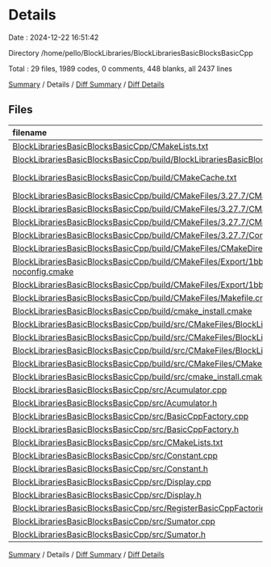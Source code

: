# Details

Date : 2024-12-22 16:51:42

Directory /home/pello/BlockLibraries/BlockLibrariesBasicBlocksBasicCpp

Total : 29 files,  1989 codes, 0 comments, 448 blanks, all 2437 lines

[Summary](results.md) / Details / [Diff Summary](diff.md) / [Diff Details](diff-details.md)

## Files
| filename | language | code | comment | blank | total |
| :--- | :--- | ---: | ---: | ---: | ---: |
| [BlockLibrariesBasicBlocksBasicCpp/CMakeLists.txt](/BlockLibrariesBasicBlocksBasicCpp/CMakeLists.txt) | CMake | 65 | 0 | 24 | 89 |
| [BlockLibrariesBasicBlocksBasicCpp/build/BlockLibrariesBasicBlocksBasicCppConfig.cmake](/BlockLibrariesBasicBlocksBasicCpp/build/BlockLibrariesBasicBlocksBasicCppConfig.cmake) | CMake | 26 | 0 | 8 | 34 |
| [BlockLibrariesBasicBlocksBasicCpp/build/CMakeCache.txt](/BlockLibrariesBasicBlocksBasicCpp/build/CMakeCache.txt) | CMake Cache | 330 | 0 | 77 | 407 |
| [BlockLibrariesBasicBlocksBasicCpp/build/CMakeFiles/3.27.7/CMakeCCompiler.cmake](/BlockLibrariesBasicBlocksBasicCpp/build/CMakeFiles/3.27.7/CMakeCCompiler.cmake) | CMake | 57 | 0 | 18 | 75 |
| [BlockLibrariesBasicBlocksBasicCpp/build/CMakeFiles/3.27.7/CMakeCXXCompiler.cmake](/BlockLibrariesBasicBlocksBasicCpp/build/CMakeFiles/3.27.7/CMakeCXXCompiler.cmake) | CMake | 66 | 0 | 20 | 86 |
| [BlockLibrariesBasicBlocksBasicCpp/build/CMakeFiles/3.27.7/CMakeSystem.cmake](/BlockLibrariesBasicBlocksBasicCpp/build/CMakeFiles/3.27.7/CMakeSystem.cmake) | CMake | 10 | 0 | 6 | 16 |
| [BlockLibrariesBasicBlocksBasicCpp/build/CMakeFiles/3.27.7/CompilerIdCXX/CMakeCXXCompilerId.cpp](/BlockLibrariesBasicBlocksBasicCpp/build/CMakeFiles/3.27.7/CompilerIdCXX/CMakeCXXCompilerId.cpp) | cpp | 711 | 0 | 145 | 856 |
| [BlockLibrariesBasicBlocksBasicCpp/build/CMakeFiles/CMakeDirectoryInformation.cmake](/BlockLibrariesBasicBlocksBasicCpp/build/CMakeFiles/CMakeDirectoryInformation.cmake) | CMake | 12 | 0 | 5 | 17 |
| [BlockLibrariesBasicBlocksBasicCpp/build/CMakeFiles/Export/1bb197d122437d3908ced95dcb5513ea/BlockLibrariesBasicBlocksBasicCppTargets-noconfig.cmake](/BlockLibrariesBasicBlocksBasicCpp/build/CMakeFiles/Export/1bb197d122437d3908ced95dcb5513ea/BlockLibrariesBasicBlocksBasicCppTargets-noconfig.cmake) | CMake | 15 | 0 | 5 | 20 |
| [BlockLibrariesBasicBlocksBasicCpp/build/CMakeFiles/Export/1bb197d122437d3908ced95dcb5513ea/BlockLibrariesBasicBlocksBasicCppTargets.cmake](/BlockLibrariesBasicBlocksBasicCpp/build/CMakeFiles/Export/1bb197d122437d3908ced95dcb5513ea/BlockLibrariesBasicBlocksBasicCppTargets.cmake) | CMake | 90 | 0 | 13 | 103 |
| [BlockLibrariesBasicBlocksBasicCpp/build/CMakeFiles/Makefile.cmake](/BlockLibrariesBasicBlocksBasicCpp/build/CMakeFiles/Makefile.cmake) | CMake | 51 | 0 | 6 | 57 |
| [BlockLibrariesBasicBlocksBasicCpp/build/cmake_install.cmake](/BlockLibrariesBasicBlocksBasicCpp/build/cmake_install.cmake) | CMake | 115 | 0 | 19 | 134 |
| [BlockLibrariesBasicBlocksBasicCpp/build/src/CMakeFiles/BlockLibrariesBasicBlocksBasicCpp.dir/DependInfo.cmake](/BlockLibrariesBasicBlocksBasicCpp/build/src/CMakeFiles/BlockLibrariesBasicBlocksBasicCpp.dir/DependInfo.cmake) | CMake | 19 | 0 | 6 | 25 |
| [BlockLibrariesBasicBlocksBasicCpp/build/src/CMakeFiles/BlockLibrariesBasicBlocksBasicCpp.dir/cmake_clean.cmake](/BlockLibrariesBasicBlocksBasicCpp/build/src/CMakeFiles/BlockLibrariesBasicBlocksBasicCpp.dir/cmake_clean.cmake) | CMake | 20 | 0 | 2 | 22 |
| [BlockLibrariesBasicBlocksBasicCpp/build/src/CMakeFiles/BlockLibrariesBasicBlocksBasicCpp.dir/cmake_clean_target.cmake](/BlockLibrariesBasicBlocksBasicCpp/build/src/CMakeFiles/BlockLibrariesBasicBlocksBasicCpp.dir/cmake_clean_target.cmake) | CMake | 3 | 0 | 1 | 4 |
| [BlockLibrariesBasicBlocksBasicCpp/build/src/CMakeFiles/CMakeDirectoryInformation.cmake](/BlockLibrariesBasicBlocksBasicCpp/build/src/CMakeFiles/CMakeDirectoryInformation.cmake) | CMake | 12 | 0 | 5 | 17 |
| [BlockLibrariesBasicBlocksBasicCpp/build/src/cmake_install.cmake](/BlockLibrariesBasicBlocksBasicCpp/build/src/cmake_install.cmake) | CMake | 37 | 0 | 8 | 45 |
| [BlockLibrariesBasicBlocksBasicCpp/src/Acumulator.cpp](/BlockLibrariesBasicBlocksBasicCpp/src/Acumulator.cpp) | cpp | 40 | 0 | 10 | 50 |
| [BlockLibrariesBasicBlocksBasicCpp/src/Acumulator.h](/BlockLibrariesBasicBlocksBasicCpp/src/Acumulator.h) | cpp | 22 | 0 | 7 | 29 |
| [BlockLibrariesBasicBlocksBasicCpp/src/BasicCppFactory.cpp](/BlockLibrariesBasicBlocksBasicCpp/src/BasicCppFactory.cpp) | cpp | 42 | 0 | 3 | 45 |
| [BlockLibrariesBasicBlocksBasicCpp/src/BasicCppFactory.h](/BlockLibrariesBasicBlocksBasicCpp/src/BasicCppFactory.h) | cpp | 18 | 0 | 5 | 23 |
| [BlockLibrariesBasicBlocksBasicCpp/src/CMakeLists.txt](/BlockLibrariesBasicBlocksBasicCpp/src/CMakeLists.txt) | CMake | 17 | 0 | 3 | 20 |
| [BlockLibrariesBasicBlocksBasicCpp/src/Constant.cpp](/BlockLibrariesBasicBlocksBasicCpp/src/Constant.cpp) | cpp | 47 | 0 | 10 | 57 |
| [BlockLibrariesBasicBlocksBasicCpp/src/Constant.h](/BlockLibrariesBasicBlocksBasicCpp/src/Constant.h) | cpp | 23 | 0 | 6 | 29 |
| [BlockLibrariesBasicBlocksBasicCpp/src/Display.cpp](/BlockLibrariesBasicBlocksBasicCpp/src/Display.cpp) | cpp | 33 | 0 | 7 | 40 |
| [BlockLibrariesBasicBlocksBasicCpp/src/Display.h](/BlockLibrariesBasicBlocksBasicCpp/src/Display.h) | cpp | 20 | 0 | 7 | 27 |
| [BlockLibrariesBasicBlocksBasicCpp/src/RegisterBasicCppFactories.cpp](/BlockLibrariesBasicBlocksBasicCpp/src/RegisterBasicCppFactories.cpp) | cpp | 5 | 0 | 3 | 8 |
| [BlockLibrariesBasicBlocksBasicCpp/src/Sumator.cpp](/BlockLibrariesBasicBlocksBasicCpp/src/Sumator.cpp) | cpp | 58 | 0 | 10 | 68 |
| [BlockLibrariesBasicBlocksBasicCpp/src/Sumator.h](/BlockLibrariesBasicBlocksBasicCpp/src/Sumator.h) | cpp | 25 | 0 | 9 | 34 |

[Summary](results.md) / Details / [Diff Summary](diff.md) / [Diff Details](diff-details.md)